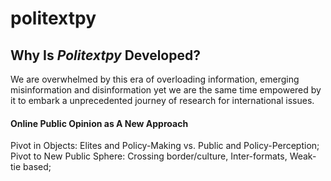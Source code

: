 # politextpy

## Why Is *Politextpy* Developed?

We are overwhelmed by this era of overloading information, emerging misinformation and disinformation yet we are the same time empowered by it to embark a unprecedented journey of research for international issues. 

#### Online Public Opinion as A New Approach

Pivot in Objects: Elites and Policy-Making vs. Public and Policy-Perception; 
Pivot to New Public Sphere: Crossing border/culture, Inter-formats, Weak-tie based;
